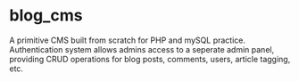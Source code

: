 # blog_cms

A primitive CMS built from scratch for PHP and mySQL practice. Authentication system allows admins access to a seperate admin panel, providing CRUD operations for blog posts, comments, users, article tagging, etc.

